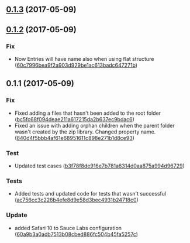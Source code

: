 <a name="0.1.3"></a>
## [0.1.3](https://github.com/advanced-rest-client/web-unzip/compare/0.1.2...v0.1.3) (2017-05-09)




<a name="0.1.2"></a>
## [0.1.2](https://github.com/advanced-rest-client/web-unzip/compare/0.1.1...v0.1.2) (2017-05-09)


### Fix

* Now Entries will have name also when using flat structure ([60c7996bea9f2a903d929be1ac613badc647271b](https://github.com/advanced-rest-client/web-unzip/commit/60c7996bea9f2a903d929be1ac613badc647271b))



<a name="0.1.1"></a>
## 0.1.1 (2017-05-09)


### Fix

* Fixed adding a files that hasn't been added to the root folder ([bc5fc68f094deae211a617215da2b637ec9bdac6](https://github.com/advanced-rest-client/web-unzip/commit/bc5fc68f094deae211a617215da2b637ec9bdac6))
* Fixed an issue with adding orphan children when the parent folder wasn't created by the zip library. Changed property name. ([840d4f5bbb4af61e68951611c898e271b1d8ce93](https://github.com/advanced-rest-client/web-unzip/commit/840d4f5bbb4af61e68951611c898e271b1d8ce93))

### Test

* Updated test cases ([b3f78f8de916e7b781a6314d0aa875a994d96729](https://github.com/advanced-rest-client/web-unzip/commit/b3f78f8de916e7b781a6314d0aa875a994d96729))

### Tests

* Added tests and updated code for tests that wasn't successful ([ac756cc3c226b4efe8d9e58d3bec4931b24718c0](https://github.com/advanced-rest-client/web-unzip/commit/ac756cc3c226b4efe8d9e58d3bec4931b24718c0))

### Update

* added Safari 10 to Sauce Labs configuration ([60a9b3a0adb7513b08cbed886fc504b45fa5257c](https://github.com/advanced-rest-client/web-unzip/commit/60a9b3a0adb7513b08cbed886fc504b45fa5257c))



